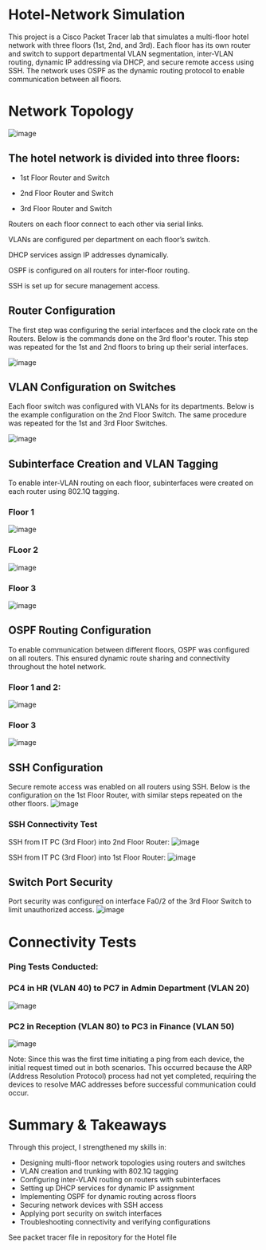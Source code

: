 # Hotel-Network Simulation
This project is a Cisco Packet Tracer lab that simulates a multi-floor hotel network with three floors (1st, 2nd, and 3rd). Each floor has its own router and switch to support departmental VLAN segmentation, inter-VLAN routing, dynamic IP addressing via DHCP, and secure remote access using SSH. The network uses OSPF as the dynamic routing protocol to enable communication between all floors.

# Network Topology
![image](https://github.com/user-attachments/assets/00f58826-a4e5-4d49-85dc-c3c82a7ffa5d)

## The hotel network is divided into three floors:

* 1st Floor Router and Switch

* 2nd Floor Router and Switch

* 3rd Floor Router and Switch

Routers on each floor connect to each other via serial links.

VLANs are configured per department on each floor’s switch.

DHCP services assign IP addresses dynamically.

OSPF is configured on all routers for inter-floor routing.

SSH is set up for secure management access.

## Router Configuration
The first step was configuring the serial interfaces and the clock rate on the Routers. Below is the commands done on the 3rd floor's router. This step was repeated for the 1st and 2nd floors to bring up their serial interfaces.

![image](https://github.com/user-attachments/assets/2748a1b3-b641-4a4e-a413-43ce3e4f0806)

## VLAN Configuration on Switches
Each floor switch was configured with VLANs for its departments. Below is the example configuration on the 2nd Floor Switch. The same procedure was repeated for the 1st and 3rd Floor Switches.

![image](https://github.com/user-attachments/assets/3d0f658d-8ba2-494d-8b74-81055546d1b9)

## Subinterface Creation and VLAN Tagging
To enable inter-VLAN routing on each floor, subinterfaces were created on each router using 802.1Q tagging. 

### Floor 1
![image](https://github.com/user-attachments/assets/4c84cc4a-a28d-472a-8cec-e91bf8112142)

### FLoor 2
![image](https://github.com/user-attachments/assets/de7fc4e6-e9c3-41dc-a63d-218e0ca657bd)

### Floor 3
![image](https://github.com/user-attachments/assets/af11bbf2-ae71-4819-ab05-404bc1d9d009)


## OSPF Routing Configuration
To enable communication between different floors, OSPF was configured on all routers. This ensured dynamic route sharing and connectivity throughout the hotel network.
### Floor 1 and 2:
![image](https://github.com/user-attachments/assets/55887170-b8d0-4c0a-85a2-83daffe4549d)

### Floor 3
![image](https://github.com/user-attachments/assets/445f0be0-0002-49b0-b3a3-9a1b1eb6e7c3)

## SSH Configuration
Secure remote access was enabled on all routers using SSH. Below is the configuration on the 1st Floor Router, with similar steps repeated on the other floors.
![image](https://github.com/user-attachments/assets/046f3bcc-1ba7-4ccc-84fb-28e016742253)


### SSH Connectivity Test
SSH from IT PC (3rd Floor) into 2nd Floor Router:
![image](https://github.com/user-attachments/assets/e647c510-204b-48a3-80f0-e8afc5497d8e)

SSH from IT PC (3rd Floor) into 1st Floor Router:
![image](https://github.com/user-attachments/assets/2a4ab7a4-c100-420e-b6da-e45adc386e02)

## Switch Port Security
Port security was configured on interface Fa0/2 of the 3rd Floor Switch to limit unauthorized access.
![image](https://github.com/user-attachments/assets/321738f6-3b9e-408a-90ab-1dd5a340b62b)

# Connectivity Tests
### Ping Tests Conducted:

### PC4 in HR (VLAN 40) to PC7 in Admin Department (VLAN 20)
![image](https://github.com/user-attachments/assets/4d288f13-04ac-4281-9d3c-e3d981d01b7f)

### PC2 in Reception (VLAN 80) to PC3 in Finance (VLAN 50) 
![image](https://github.com/user-attachments/assets/3dc83bfe-aa79-4bb4-89ef-2b431128c250)

Note: Since this was the first time initiating a ping from each device, the initial request timed out in both scenarios. This occurred because the ARP (Address Resolution Protocol) process had not yet completed, requiring the devices to resolve MAC addresses before successful communication could occur.

# Summary & Takeaways
Through this project, I strengthened my skills in:
* Designing multi-floor network topologies using routers and switches
* VLAN creation and trunking with 802.1Q tagging
* Configuring inter-VLAN routing on routers with subinterfaces
* Setting up DHCP services for dynamic IP assignment
* Implementing OSPF for dynamic routing across floors
* Securing network devices with SSH access
* Applying port security on switch interfaces
* Troubleshooting connectivity and verifying configurations

See packet tracer file in repository for the Hotel file
